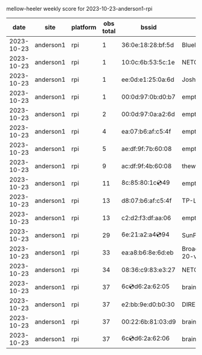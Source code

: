 mellow-heeler weekly score for 2023-10-23-anderson1-rpi

|date|site|platform|obs total|bssid|ssid|lat|lng|
|--|--|--|--|--|--|--|--|
|2023-10-23|anderson1|rpi|1|36:0e:18:28:bf:5d|Bluelotus|40.41746|-122.24048|
|2023-10-23|anderson1|rpi|1|10:0c:6b:53:5c:1e|NETGEAR55|40.41746|-122.24048|
|2023-10-23|anderson1|rpi|1|ee:0d:e1:25:0a:6d|JoshLily|40.41746|-122.24048|
|2023-10-23|anderson1|rpi|1|00:0d:97:0b:d0:b7|empty_ssid|40.41746|-122.24048|
|2023-10-23|anderson1|rpi|2|00:0d:97:0a:a2:6d|empty_ssid|40.41746|-122.24048|
|2023-10-23|anderson1|rpi|4|ea:07:b6:af:c5:4f|empty_ssid|40.41746|-122.24048|
|2023-10-23|anderson1|rpi|5|ae:df:9f:7b:60:08|empty_ssid|40.41746|-122.24048|
|2023-10-23|anderson1|rpi|9|ac:df:9f:4b:60:08|theweef|40.41746|-122.24048|
|2023-10-23|anderson1|rpi|11|8c:85:80:1c:cd:49|empty_ssid|40.41746|-122.24048|
|2023-10-23|anderson1|rpi|13|d8:07:b6:af:c5:4f|TP-Link_C54F|40.41746|-122.24048|
|2023-10-23|anderson1|rpi|13|c2:d2:f3:df:aa:06|empty_ssid|40.41746|-122.24048|
|2023-10-23|anderson1|rpi|29|6e:21:a2:a4:cd:94|SunPower21450|40.41746|-122.24048|
|2023-10-23|anderson1|rpi|33|ea:a8:b6:8e:6d:eb|BroadbandHamnet-20-v3|40.41746|-122.24048|
|2023-10-23|anderson1|rpi|34|08:36:c9:83:e3:27|NETGEAR34|40.41746|-122.24048|
|2023-10-23|anderson1|rpi|37|6c:cd:d6:2a:62:05|braingang2_5GEXT|40.41746|-122.24048|
|2023-10-23|anderson1|rpi|37|e2:bb:9e:d0:b0:30|DIRECT-9ED03030|40.41746|-122.24048|
|2023-10-23|anderson1|rpi|37|00:22:6b:81:03:d9|braingang2|40.41746|-122.24048|
|2023-10-23|anderson1|rpi|37|6c:cd:d6:2a:62:06|braingang2_2GEXT|40.41746|-122.24048|
